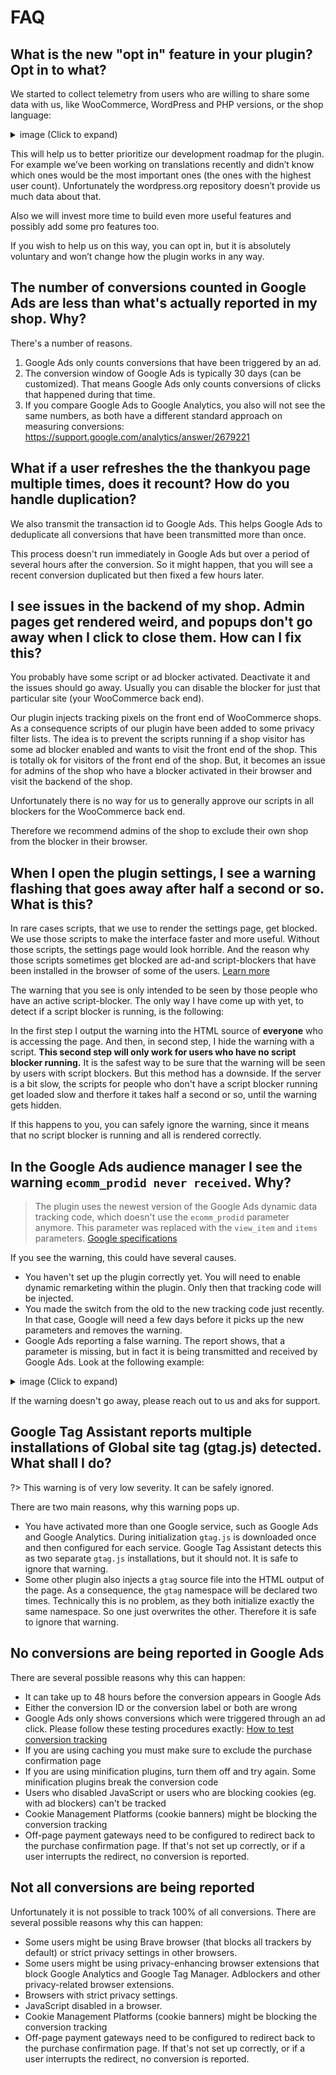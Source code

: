# FAQ

## What is the new "opt in" feature in your plugin? Opt in to what?

We started to collect telemetry from users who are willing to share some data with us, like WooCommerce, WordPress and PHP versions, or the shop language:

 <details>
 <summary>image (Click to expand)</summary>

 ![Telemetry](_media/telemetry.png)
 </details>

This will help us to better prioritize our development roadmap for the plugin. For example we’ve been working on translations recently and didn’t know which ones would be the most important ones (the ones with the highest user count). Unfortunately the wordpress.org repository doesn’t provide us much data about that.  

Also we will invest more time to build even more useful features and possibly add some pro features too.

If you wish to help us on this way, you can opt in, but it is absolutely voluntary and won’t change how the plugin works in any way. 

## The number of conversions counted in Google Ads are less than what's actually reported in my shop. Why?

There's a number of reasons.

1. Google Ads only counts conversions that have been triggered by an ad. 
2. The conversion window of Google Ads is typically 30 days (can be customized). That means Google Ads only counts conversions of clicks that happened during that time. 
3. If you compare Google Ads to Google Analytics, you also will not see the same numbers, as both have a different standard approach on measuring conversions: https://support.google.com/analytics/answer/2679221

## What if a user refreshes the the thankyou page multiple times, does it recount? How do you handle duplication?

We also transmit the transaction id to Google Ads. This helps Google Ads to deduplicate all conversions that have been transmitted more than once. 

This process doesn't run immediately in Google Ads but over a period of several hours after the conversion. So it might happen, that you will see a recent conversion duplicated but then fixed a few hours later. 

## I see issues in the backend of my shop. Admin pages get rendered weird, and popups don't go away when I click to close them. How can I fix this?

You probably have some script or ad blocker activated. Deactivate it and the issues should go away. Usually you can disable the blocker for just that particular site (your WooCommerce back end).

Our plugin injects tracking pixels on the front end of WooCommerce shops. As a consequence scripts of our plugin have been added to some privacy filter lists. The idea is to prevent the scripts running if a shop visitor has some ad blocker enabled and wants to visit the front end of the shop. This is totally ok for visitors of the front end of the shop. But, it becomes an issue for admins of the shop who have a blocker activated in their browser and visit the backend of the shop.

Unfortunately there is no way for us to generally approve our scripts in all blockers for the WooCommerce back end.

Therefore we recommend admins of the shop to exclude their own shop from the blocker in their browser.

## When I open the plugin settings, I see a warning flashing that goes away after half a second or so. What is this?

In rare cases scripts, that we use to render the settings page, get blocked. We use those scripts to make the interface faster and more useful. Without those scripts, the settings page would look horrible. And the reason why those scripts sometimes get blocked are ad-and script-blockers that have been installed in the browser of some of the users. [Learn more](https://docs.woopt.com/wgact/#/script-blockers)

The warning that you see is only intended to be seen by those people who have an active script-blocker. The only way I have come up with yet, to detect if a script blocker is running, is the following:

In the first step I output the warning into the HTML source of **everyone** who is accessing the page. And then, in second step, I hide the warning with a script. **This second step will only work for users who have no script blocker running.** It is the safest way to be sure that the warning will be seen by users with script blockers. But this method has a downside. If the server is a bit slow, the scripts for  people who don't have a script blocker running get loaded slow and therfore it takes half a second or so, until the warning gets hidden. 

If this happens to you, you can safely ignore the warning, since it means that no script blocker is running and all is rendered correctly. 

## In the Google Ads audience manager I see the warning `ecomm_prodid never received`. Why?

> The plugin uses the newest version of the Google Ads dynamic data tracking code, which doesn't use the `ecomm_prodid` parameter anymore. This parameter was replaced with the `view_item` and `items` parameters. [Google specifications](https://support.google.com/google-ads/answer/7305793)

If you see the warning, this could have several causes. 

- You haven't set up the plugin correctly yet. You will need to enable dynamic remarketing within the plugin. Only then that tracking code will be injected. 
- You made the switch from the old to the new tracking code just recently. In that case, Google will need a few days before it picks up the new parameters and removes the warning.
- Google Ads reporting a false warning. The report shows, that a parameter is missing, but in fact it is being transmitted and received by Google Ads. Look at the following example:
 <details>
 <summary>image (Click to expand)</summary>

 ![Google Ads wrong audience tracking warning 1](_media/google-ads-wrong-audience-tracking-warning-1.png)
 </details>

If the warning doesn't go away, please reach out to us and aks for support.

## Google Tag Assistant reports multiple installations of Global site tag (gtag.js) detected. What shall I do?

?> This warning is of very low severity. It can be safely ignored.

There are two main reasons, why this warning pops up. 

- You have activated more than one Google service, such as Google Ads and Google Analytics. During initialization `gtag.js` is downloaded once and then configured for each service. Google Tag Assistant detects this as two separate `gtag.js` installations, but it should not. It is safe to ignore that warning. 
- Some other plugin also injects a `gtag` source file into the HTML output of the page. As a consequence, the `gtag` namespace will be declared two times. Technically this is no problem, as they both initialize exactly the same namespace. So one just overwrites the other. Therefore it is safe to ignore that warning. 

## No conversions are being reported in Google Ads

There are several possible reasons why this can happen: 

- It can take up to 48 hours before the conversion appears in Google Ads
- Either the conversion ID or the conversion label or both are wrong
- Google Ads only shows conversions which were triggered through an ad click. Please follow these testing procedures exactly: [How to test conversion tracking](https://docs.woopt.com/wgact/#/test-order)
- If you are using caching you must make sure to exclude the purchase confirmation page
- If you are using minification plugins, turn them off and try again. Some minification plugins break the conversion code
- Users who disabled JavaScript or users who are blocking cookies (eg. with ad blockers) can't be tracked
- Cookie Management Platforms (cookie banners) might be blocking the conversion tracking
- Off-page payment gateways need to be configured to redirect back to the purchase confirmation page. If that's not set up correctly, or if a user interrupts the redirect, no conversion is reported. 

## Not all conversions are being reported

Unfortunately it is not possible to track 100% of all conversions. There are several possible reasons why this can happen: 

- Some users might be using Brave browser (that blocks all trackers by default) or strict privacy settings in other browsers.
- Some users might be using privacy-enhancing browser extensions that block Google Analytics and Google Tag Manager. Adblockers and other privacy-related browser extensions.
- Browsers with strict privacy settings.
- JavaScript disabled in a browser.
- Cookie Management Platforms (cookie banners) might be blocking the conversion tracking
- Off-page payment gateways need to be configured to redirect back to the purchase confirmation page. If that's not set up correctly, or if a user interrupts the redirect, no conversion is reported. 